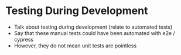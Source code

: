 # Testing During Development

* Talk about testing during development (relate to automated tests)
* Say that these manual tests could have been automated with e2e / cypress
* However, they do not mean unit tests are pointless
